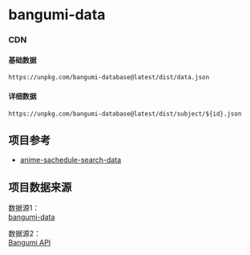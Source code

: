 ﻿# bangumi-data


### CDN

#### 基础数据
```
https://unpkg.com/bangumi-database@latest/dist/data.json
```

#### 详细数据
```
https://unpkg.com/bangumi-database@latest/dist/subject/${id}.json
```

## 项目参考
- [anime-sachedule-search-data](https://github.com/yilihjy/anime-sachedule-search-data)


## 项目数据来源  
数据源1：  
[bangumi-data](https://github.com/bangumi-data/bangumi-data)   

数据源2：  
[Bangumi API](https://github.com/bangumi/api)  